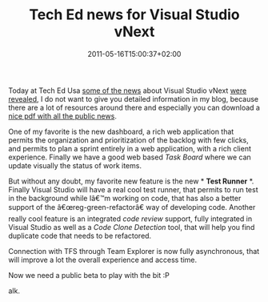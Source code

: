﻿---
title: "Tech Ed news for Visual Studio vNext"
description: ""
date: 2011-05-16T15:00:37+02:00
draft: false
tags: [Visual Studio]
categories: [Team Foundation Server]
---
Today at Tech Ed Usa [some of the news](http://blogs.msdn.com/b/jasonz/archive/2011/05/16/announcing-alm-roadmap-in-visual-studio-vnext-at-teched.aspx) about Visual Studio vNext [were revealed](http://www.microsoft.com/visualstudio/en-us/roadmap?sf1468488=1), I do not want to give you detailed information in my blog, because there are a lot of resources around there and especially you can download a [nice pdf with all the public news](http://go.microsoft.com/?linkid=9772730).

One of my favorite is the new dashboard, a rich web application that permits the organization and prioritization of the backlog with few clicks, and permits to plan a sprint entirely in a web application, with a rich client experience. Finally we have a good web based *Task Board* where we can update visually the status of work items.

But without any doubt, my favorite new feature is the new * **Test Runner** *. Finally Visual Studio will have a real cool test runner, that permits to run test in the background while Iâ€™m working on code, that has also a better support of the â€œreg-green-refactorâ€ way of developing code. Another really cool feature is an integrated *code review* support, fully integrated in Visual Studio as well as a *Code Clone Detection* tool, that will help you find duplicate code that needs to be refactored.

Connection with TFS through Team Explorer is now fully asynchronous, that will improve a lot the overall experience and access time.

Now we need a public beta to play with the bit :P

alk.
